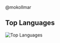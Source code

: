 @mokollmar

## Top Languages
![Top Languages](https://github-readme-stats.vercel.app/api/top-langs/?username=mokollmar&theme=dark&hide_border=true&hide_title=true&bg_color=00000000)
